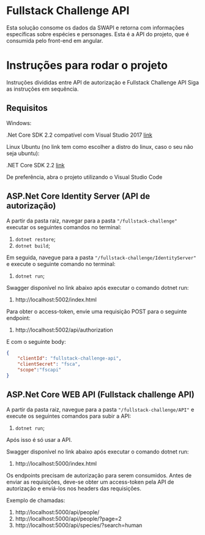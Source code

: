 # Fullstack Challenge API
Esta solução consome os dados da SWAPI e retorna com informações específicas sobre espécies e personages. 
Esta é a API do projeto, que é consumida pelo front-end em angular.

# Instruções para rodar o projeto
Instruções divididas entre API de autorização e Fullstack Challenge API
Siga as instruções em sequência.

## Requisitos

Windows:

.Net Core SDK 2.2 compatível com Visual Studio 2017 [link](https://dotnet.microsoft.com/download/thank-you/dotnet-sdk-2.2.107-windows-x64-installer)

Linux Ubuntu (no link tem como escolher a distro do linux, caso o seu não seja ubuntu):

.NET Core SDK 2.2 [link](https://dotnet.microsoft.com/download/linux-package-manager/ubuntu18-04/sdk-current)

De preferência, abra o projeto utilizando o Visual Studio Code

## ASP.Net Core Identity Server (API de autorização)

A partir da pasta raiz, navegar para a pasta `"/fullstack-challenge"` executar os seguintes comandos no terminal:

1. `dotnet restore`;
2. `dotnet build`;

Em seguida, navegue para a pasta `"/fullstack-challenge/IdentityServer"` e execute o seguinte comando no terminal:

1. `dotnet run`;

Swagger disponível no link abaixo após executar o comando dotnet run:
1. http://localhost:5002/index.html

Para obter o access-token, envie uma requisição POST para o seguinte endpoint:
1. http://localhost:5002/api/authorization

E com o seguinte body:

```json
{
	"clientId": "fullstack-challenge-api",
	"clientSecret": "fsca",
	"scope":"fscapi"
}
```

## ASP.Net Core WEB API (Fullstack challenge API)

A partir da pasta raiz, navegue para a pasta `"/fullstack-challenge/API"` e execute os seguintes comandos para subir a API:

1. `dotnet run`;

Após isso é só usar a API.

Swagger disponível no link abaixo após executar o comando dotnet run:
1. http://localhost:5000/index.html

Os endpoints precisam de autorização para serem consumidos. Antes de enviar as requisições, deve-se obter um access-token pela API de autorização e enviá-los nos headers das requisições.  

Exemplo de chamadas:
1. http://localhost:5000/api/people/
1. http://localhost:5000/api/people/?page=2
1. http://localhost:5000/api/species/?search=human
